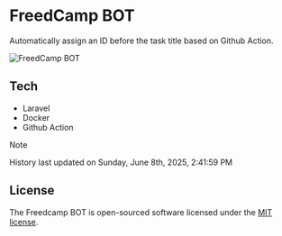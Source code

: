 # FreedCamp BOT

Automatically assign an ID before the task title based on Github Action.

![FreedCamp BOT](https://repository-images.githubusercontent.com/737932867/7d34798b-2680-471c-b089-a78a718d3d6a)

## Tech

- Laravel
- Docker
- Github Action

> [!NOTE]  
> History last updated on Sunday, June 8th, 2025, 2:41:59 PM

## License

The Freedcamp BOT is open-sourced software licensed under the [MIT license](https://opensource.org/licenses/MIT).
